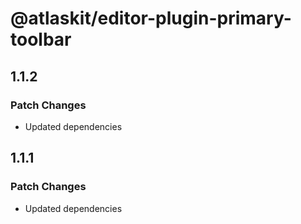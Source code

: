 # @atlaskit/editor-plugin-primary-toolbar

## 1.1.2

### Patch Changes

- Updated dependencies

## 1.1.1

### Patch Changes

- Updated dependencies
